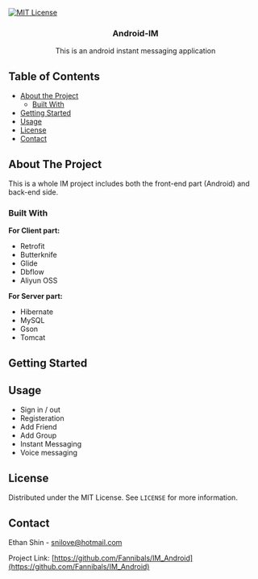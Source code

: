 [![MIT License][license-shield]][license-url]

<p align="center">
  <h3 align="center">Android-IM</h3>

  <p align="center">
    This is an android instant messaging application
  </p>
</p>

<!-- TABLE OF CONTENTS -->
## Table of Contents

* [About the Project](#about-the-project)
  * [Built With](#built-with)
* [Getting Started](#getting-started)
* [Usage](#usage)
* [License](#license)
* [Contact](#contact)


<!-- ABOUT THE PROJECT -->
## About The Project

This is a whole IM project includes both the front-end part (Android) and back-end side.

### Built With
**For Client part:**

- Retrofit
- Butterknife
- Glide
- Dbflow
- Aliyun OSS

**For Server part:**

- Hibernate
- MySQL
- Gson
- Tomcat

<!-- GETTING STARTED -->
## Getting Started



<!-- USAGE EXAMPLES -->
## Usage

- Sign in / out
- Registeration
- Add Friend
- Add Group
- Instant Messaging
- Voice messaging

<!-- LICENSE -->
## License

Distributed under the MIT License. See `LICENSE` for more information.


<!-- CONTACT -->
## Contact

Ethan Shin - snilove@hotmail.com

Project Link: [https://github.com/Fannibals/IM_Android](https://github.com/Fannibals/IM_Android)

[license-shield]: https://img.shields.io/github/license/othneildrew/Best-README-Template.svg?style=flat-square
[license-url]: https://github.com/Fannibals/IM_Android/blob/master/LICENSE
